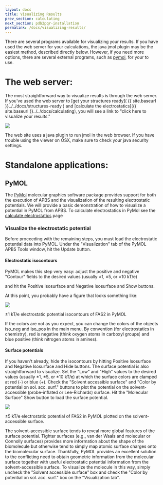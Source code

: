 ```yaml
---
layout: docs
title: Visualizing Results
prev_section: calculating
next_section: pdb2pqr-installation
permalink: /docs/visualizing-results/
---
```


There are several programs available for visualizing your results.  If
you have used the web server for your calculations, the java jmol plugin may
be the easiest method, described directly below.  However, if you need more options, there are
several external programs, such as [pymol](.#pymol), for your to use.


<!-- VMD -->


# The web server:

The most straightforward way to visualize results is through the web server.  If 
you've used the web server to [get your structures ready]( {{ site.baseurl }}../../docs/structures-ready )
and [calculate the electrostatics]({{ site.baseurl }}../../docs/calculating), you will 
see a link to "click here to visualize your results."

<p><img src="https://raw.githubusercontent.com/Electrostatics/apbs-pdb2pqr/gh-pages/img/web_jmol_screenshot.png" /></p>

The web site uses a java plugin to run jmol in the web browser.  If you have trouble 
using the viewer on OSX, make sure to check your java security settings.

# Standalone applications:

## PyMOL

The <a href="http://www.pymol.org" target="BLANK">PyMol</a> molecular graphics software package
provides support for both the execution of APBS and the visualization of
the resulting electrostatic potentials. We will provide a basic
demonstration of how to visualize a potential in PyMOL from APBS.  To
calculate electrostatics in PyMol see the [calculate
electrostatics]( {{site.baseurl}}../../docs/calculating) page

### Visualize the electrostatic potential

Before proceeding with the remaining steps, you must load the
electrostatic potential data into PyMOL. Under the "Visualization" tab of
the PyMOL APBS Tools window, hit the Update button.

#### Electrostatic isocontours

PyMOL makes this step very easy: adjust the positive and negative
"Contour" fields to the desired values (usually ±1, ±5, or ±10 kT/e)
<!-- TODO: add this: [kT/e]( {{site.baseurl}}../../apbs-faq/#units-potential) -->
and hit the Positive Isosurface and
Negative Isosurface and Show buttons.

At this point, you probably have a figure that looks something like:

<p><img src="https://raw.githubusercontent.com/Electrostatics/apbs-pdb2pqr/gh-pages/img/fas2-iso-pymol.png" /></p>

±1 kT/e electrostatic potential isocontours of FAS2 in PyMOL

If the colors are not as you expect, you can change the colors of the
objects iso_neg and iso_pos in the main menu. By convention (for
electrostatics in chemistry), red is negative (think oxygen atoms in
carboxyl groups) and blue positive (think nitrogen atoms in amines).

#### Surface potentials

If you haven't already, hide the isocontours by hitting Positive
Isosurface and Negative Isosurface and Hide buttons.  The surface
potential is also straightforward to visualize. Set the "Low" and "High"
values to the desired values (usually ±1, ±5, or ±10 kT/e) at which the
surface colors are clamped at red (-) or blue (+). Check the "Solvent
accessible surface" and "Color by potential on sol. acc. surf." buttons
to plot the potential on the solvent-accessible (probe-inflated or
Lee-Richards) surface. Hit the "Molecular Surface" Show button to load
the surface potential.


<p><img
src="https://raw.githubusercontent.com/Electrostatics/apbs-pdb2pqr/gh-pages/img/fas2-surf-pymol.png" /></p>

±5 kT/e electrostatic potential of FAS2 in PyMOL plotted on the solvent-accessible surface.

The solvent-accessible surface tends to reveal more global
features of the surface potential. Tighter surfaces (e.g., van der Waals
and molecular or Connolly surfaces) provides more information about the
shape of the biomolecule but otherwise tend to simply map atomic surface
charges onto the biomolecular surface. Thankfully, PyMOL provides an
excellent solution to the conflicting need to obtain geometric
information from the molecular surface together with useful electrostatic
potential information from the solvent-accessible surface. To visualize
the molecule in this way, simply uncheck the "Solvent accessible surface"
box and check the "Color by potential on sol. acc. surf." box on the
"Visualization tab".


<!--
VMD
http://www.poissonboltzmann.org/file-formats/mesh-and-data-formats/opendx-
scalar-data
-->
